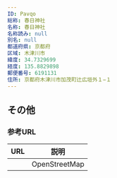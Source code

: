 ```yaml
---
ID: Pavqo
総称: 春日神社
名称: 春日神社
名称読み: null
別名: null
都道府県: 京都府
区域: 木津川市
緯度: 34.7329699
経度: 135.8829898
郵便番号: 6191131
住所: 京都府木津川市加茂町辻広垣外１−１
---
```


## その他

### 参考URL

| URL | 説明          |
| --- | ------------- |
|     | OpenStreetMap |
